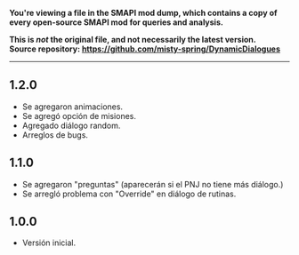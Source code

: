 **You're viewing a file in the SMAPI mod dump, which contains a copy of every open-source SMAPI mod
for queries and analysis.**

**This is _not_ the original file, and not necessarily the latest version.**  
**Source repository: https://github.com/misty-spring/DynamicDialogues**

----

## 1.2.0
- Se agregaron animaciones.
- Se agregó opción de misiones.
- Agregado diálogo random.
- Arreglos de bugs.

## 1.1.0
- Se agregaron "preguntas" (aparecerán si el PNJ no tiene más diálogo.)
- Se arregló problema con "Override" en diálogo de rutinas.

## 1.0.0
- Versión inicial.

